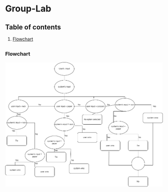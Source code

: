 # Group-Lab

## Table of contents

1. [Flowchart](#Flowchart)
 ##

### Flowchart
 <img src="./flowchart_group1_drawio.png"
     alt="Network Topology image not found"
     style="float: left; margin-right: 10px;" />
 ##
